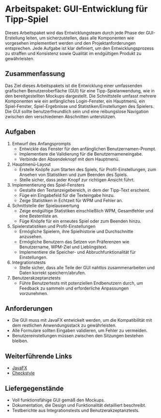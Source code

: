 ﻿# Arbeitspaket: GUI-Entwicklung für Tipp-Spiel

Dieses Arbeitspaket wird das Entwicklungsteam durch jede Phase der GUI-Erstellung leiten, um sicherzustellen,
dass alle Komponenten wie vorgesehen implementiert werden und den Projektanforderungen entsprechen.
Jede Aufgabe ist klar definiert, um den Entwicklungsprozess zu straffen und
Konsistenz sowie Qualität im endgültigen Produkt zu gewährleisten.

## Zusammenfassung

Das Ziel dieses Arbeitspakets ist die Entwicklung einer umfassenden grafischen Benutzeroberfläche (GUI) für eine Tipp-Spielanwendung, wie in den bereitgestellten Mockups dargestellt. Die Schnittstelle umfasst mehrere Komponenten wie ein anfängliches Login-Fenster, ein Hauptmenü, ein Spiel-Fenster, Spiel-Ergebnisse und Statistiken/Einstellungen des Spielers. Die GUI sollte benutzerfreundlich sein und eine reibungslose Navigation zwischen den verschiedenen Abschnitten unterstützen.

## Aufgaben

1. Entwurf des Anfangsprompts
   - Entwickle das Fenster für den anfänglichen Benutzernamen-Prompt.
   - Implementiere die Validierung für die Benutzernameneingabe.
   - Verbinde den Absendeknopf mit dem Hauptmenü.
2. Hauptmenü-Layout
   - Erstelle Knöpfe zum Starten des Spiels, für Profil-Einstellungen, zum Ansehen von Statistiken und zum Beenden des Spiels.
   - Stelle sicher, dass jeder Knopf zur richtigen Ansicht führt.
3. Implementierung des Spiel-Fensters
   - Gestalte den Textanzeigebereich, in dem der Tipp-Text erscheint.
   - Füge ein Eingabefeld für die Texteingabe hinzu.
   - Zeige Statistiken in Echtzeit für WPM und Fehler an.
4. Schnittstelle der Spielauswertung
   - Zeige endgültige Statistiken einschließlich WPM, Gesamtfehler und eine Bestenliste an.
   - Füge Knöpfe für ein erneutes Spiel oder zum Beenden hinzu.
5. Spielerstatistiken und Profil-Einstellungen
   - Ermögliche Spielern, ihre Spielhistorie und Durchschnitte anzusehen.
   - Ermögliche Benutzern das Setzen von Präferenzen wie Benutzername, WPM-Ziel und Lieblingstext.
   - Implementiere die Speicher- und Abbruchfunktionalität für Einstellungen.
6. Integrationstests
   - Stelle sicher, dass alle Teile der GUI nahtlos zusammenarbeiten und Daten korrekt speichern/abrufen.
7. Benutzerakzeptanztests
   - Führe Benutzertests mit potenziellen Endbenutzern durch, um Feedback zu sammeln und erforderliche Anpassungen vorzunehmen.

## Anforderungen
- Die GUI muss mit JavaFX entwickelt werden, um die Kompatibilität mit dem restlichen Anwendungsstack zu gewährleisten.
- Alle Formulare sollten Eingaben validieren, um Fehler zu vermeiden.
- Benutzereinstellungen müssen zwischen den Sitzungen bestehen bleiben.

## Weiterführende Links
- [JavaFX](https://www.oracle.com/java/technologies/javase/javafx-docs.html) 
- [Checkstyle](https://checkstyle.sourceforge.io/) 

## Liefergegenstände
- Voll funktionsfähige GUI gemäß den Mockups.
- Dokumentation, die Design und Funktionalität detailliert beschreibt.
- Testberichte aus Integrationstests und Benutzerakzeptanztests.

